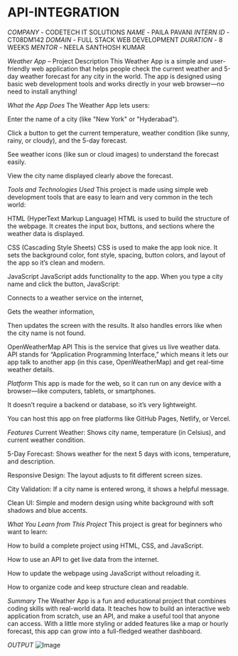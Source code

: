 # API-INTEGRATION
*COMPANY* - CODETECH IT SOLUTIONS
*NAME* - PAILA PAVANI
*INTERN ID* - CT08DM142
*DOMAIN* - FULL STACK WEB DEVELOPMENT
*DURATION* - 8 WEEKS
*MENTOR* - NEELA SANTHOSH KUMAR


*Weather App* – Project Description
This Weather App is a simple and user-friendly web application that helps people check the current weather and 5-day weather forecast for any city in the world. The app is designed using basic web development tools and works directly in your web browser—no need to install anything!

*What the App Does*
The Weather App lets users:

Enter the name of a city (like "New York" or "Hyderabad").

Click a button to get the current temperature, weather condition (like sunny, rainy, or cloudy), and the 5-day forecast.

See weather icons (like sun or cloud images) to understand the forecast easily.

View the city name displayed clearly above the forecast.

*Tools and Technologies Used*
This project is made using simple web development tools that are easy to learn and very common in the tech world:

HTML (HyperText Markup Language)
HTML is used to build the structure of the webpage. It creates the input box, buttons, and sections where the weather data is displayed.

CSS (Cascading Style Sheets)
CSS is used to make the app look nice. It sets the background color, font style, spacing, button colors, and layout of the app so it’s clean and modern.

JavaScript
JavaScript adds functionality to the app. When you type a city name and click the button, JavaScript:

Connects to a weather service on the internet,

Gets the weather information,

Then updates the screen with the results.
It also handles errors like when the city name is not found.

OpenWeatherMap API
This is the service that gives us live weather data. API stands for “Application Programming Interface,” which means it lets our app talk to another app (in this case, OpenWeatherMap) and get real-time weather details.

*Platform*
This app is made for the web, so it can run on any device with a browser—like computers, tablets, or smartphones.

It doesn’t require a backend or database, so it’s very lightweight.

You can host this app on free platforms like GitHub Pages, Netlify, or Vercel.

*Features*
Current Weather: Shows city name, temperature (in Celsius), and current weather condition.

5-Day Forecast: Shows weather for the next 5 days with icons, temperature, and description.

Responsive Design: The layout adjusts to fit different screen sizes.

City Validation: If a city name is entered wrong, it shows a helpful message.

Clean UI: Simple and modern design using white background with soft shadows and blue accents.

*What You Learn from This Project*
This project is great for beginners who want to learn:

How to build a complete project using HTML, CSS, and JavaScript.

How to use an API to get live data from the internet.

How to update the webpage using JavaScript without reloading it.

How to organize code and keep structure clean and readable.

*Summary*
The Weather App is a fun and educational project that combines coding skills with real-world data. It teaches how to build an interactive web application from scratch, use an API, and make a useful tool that anyone can access. With a little more styling or added features like a map or hourly forecast, this app can grow into a full-fledged weather dashboard.

*OUTPUT*
![Image](https://github.com/user-attachments/assets/eebecdba-f0d3-4948-9a31-a32cc5463ed3)
